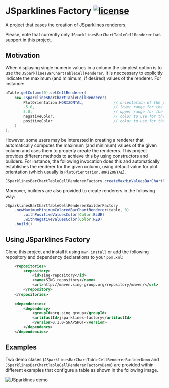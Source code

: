 JSparklines Factory [![license](https://img.shields.io/badge/LICENSE-GPLv3-blue.svg)]()
========================

A project that eases the creation of [JSparklines](https://github.com/compomics/jsparklines) renderers. 

Please, note that currently only `JSparklinesBarChartTableCellRenderer` has support in this project.

Motivation
----------
When displaying single numeric values in a column the simplest option is to use the `JSparklinesBarChartTableCellRenderer`. It is neccessary to explicitly indicate the maximum (and minimum, if desired) values of the renderer. For instance:

```java
aTable.getColumn(0).setCellRenderer(
    new JSparklinesBarChartTableCellRenderer(
        PlotOrientation.HORIZONTAL,             // orientation of the plot
        -5.0,                                   // lower range for the plot
        5.0,                                    // upper range for the plot
        negativeColor,                          // color to use for the negative values
        positiveColor                           // color to use for the positive values
    )
);
```

However, some users may be interested in creating a renderer that automatically computes the maximum (and minimum) values of the given column and uses them to properly create the renderers. This project provides different methods to achieve this by using constructors and builders. For instance, the following invocation does this and automatically establishes the renderer for the given column, using default value for plot orientation (which usually is `PlotOrientation.HORIZONTAL`).
```java
JSparklinesBarChartTableCellRendererFactory.createMaxMinValuesBarChartRenderer(table, 0)
```

Moreover, builders are also provided to create renderers in the following way:
```java
JSparklinesBarChartTableCellRendererBuilderFactory
    .newMaximumMinimumColoredBarChartRenderer(table, 0)
	    .withPositiveValuesColor(Color.BLUE)
	    .withNegativeValuesColor(Color.RED)
    .build()
```

Using JSparklines Factory
-------------------------
Clone this project and install it using `mvn install` or add the following repository and dependency declarations to your `pom.xml`:
```xml
    <repositories>
		<repository>
			<id>sing-repository</id>
			<name>SING repository</name>
			<url>http://maven.sing-group.org/repository/maven/</url>
		</repository>
	</repositories>
	
	<dependencies>
    	<dependency>
			<groupId>org.sing_group</groupId>
			<artifactId>jsparklines-factory</artifactId>
			<version>0.1.0-SNAPSHOT</version>
		</dependency>
	</dependencies>
```

Examples
--------
Two demo clases (`JSparklinesBarChartTableCellRendererBuilderDemo` and `JSparklinesBarChartTableCellRendererFactoryDemo`) are provided within different examples that configure a table as shown in the following image.

![JSparklines demo](screenshots/jsparklines-demo.png)